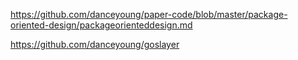 https://github.com/danceyoung/paper-code/blob/master/package-oriented-design/packageorienteddesign.md

https://github.com/danceyoung/goslayer




